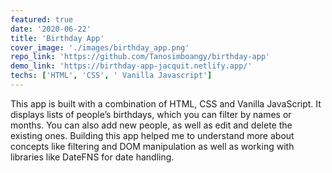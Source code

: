 ```yaml
---
featured: true
date: '2020-06-22'
title: 'Birthday App'
cover_image: './images/birthday_app.png'
repo_link: 'https://github.com/Tanosimboangy/birthday-app'
demo_link: 'https://birthday-app-jacquit.netlify.app/'
techs: ['HTML', 'CSS', ' Vanilla Javascript']
---
```


This app is built with a combination of HTML, CSS and Vanilla JavaScript. It displays lists of people’s birthdays, which you can filter by names or months. You can also add new people, as well as edit and delete the existing ones. Building this app helped me to understand more about concepts like filtering and DOM manipulation as well as working with libraries like DateFNS for date handling.
